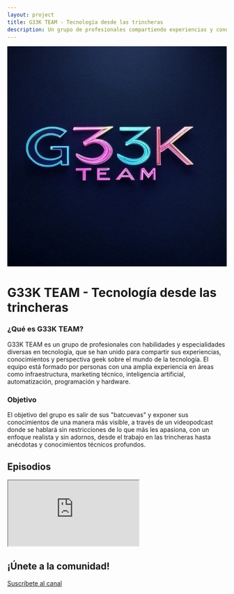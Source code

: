 ```yaml
---
layout: project
title: G33K TEAM - Tecnología desde las trincheras
description: Un grupo de profesionales compartiendo experiencias y conocimientos técnicos en formato videopodcast
---
```


<div class="project-header">
  <img src="/assets/images/projects/g33k-team-logo.jpg" alt="G33K TEAM Logo" class="project-logo">
</div>

<div class="project-content">
  <h1>G33K TEAM - Tecnología desde las trincheras</h1>

  <h3>¿Qué es G33K TEAM?</h3>

  <p>G33K TEAM es un grupo de profesionales con habilidades y especialidades diversas en tecnología, que se han unido para compartir sus experiencias, conocimientos y perspectiva geek sobre el mundo de la tecnología. El equipo está formado por personas con una amplia experiencia en áreas como infraestructura, marketing técnico, inteligencia artificial, automatización, programación y hardware.</p>

  <h3>Objetivo</h3>

  <p>El objetivo del grupo es salir de sus "batcuevas" y exponer sus conocimientos de una manera más visible, a través de un videopodcast donde se hablará sin restricciones de lo que más les apasiona, con un enfoque realista y sin adornos, desde el trabajo en las trincheras hasta anécdotas y conocimientos técnicos profundos.</p>

  <h2>Episodios</h2>

  <link rel="stylesheet" href="https://cdn.jsdelivr.net/npm/plyr@3/dist/plyr.css">
  <div class="playlist-player plyr__video-embed" id="g33k-player">
    <iframe src="https://www.youtube.com/embed/videoseries?list=PLKTQO0qHrl1Vb-slf0rdptzw0gCHme-2k&amp;rel=0&amp;modestbranding=1&amp;iv_load_policy=3" allow="accelerometer; autoplay; clipboard-write; encrypted-media; gyroscope; picture-in-picture; web-share" allowfullscreen referrerpolicy="strict-origin-when-cross-origin" title="G33K TEAM Playlist"></iframe>
  </div>
  <script src="https://cdn.jsdelivr.net/npm/plyr@3/dist/plyr.polyfilled.min.js"></script>
  <script>
    document.addEventListener('DOMContentLoaded', function () {
      const player = new Plyr('#g33k-player', {
        youtube: { rel: 0, modestbranding: 1 },
        controls: [
          'play-large', 'play', 'progress', 'current-time', 'mute', 'volume', 'settings', 'pip', 'airplay', 'fullscreen'
        ]
      });
    });
  </script>

  <h2>¡Únete a la comunidad!</h2>
  
  <div class="topgit-cta">
    <a href="https://www.youtube.com/@G33KTEAM?sub_confirmation=1" class="cta-button youtube" target="_blank">
      <span class="icon"></span>
      Suscríbete al canal
    </a>
  </div>
</div>
